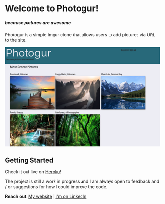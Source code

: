 # Welcome to Photogur!

##### because pictures are awesome

Photogur is a simple Imgur clone that allows users to add pictures via URL to the site.  

![photogur](/app/assets/images/photogur.png)

## Getting Started

Check it out live on
[Heroku](http://maryfranks-photogur.herokuapp.com)!

The project is still a work in progress and I am always open to feedback and / or suggestions for how I could improve the code.  

**Reach out**:
[My website](http://maryfranks.me) | [I'm on LinkedIn](https://www.linkedin.com/in/maryfranks/)

